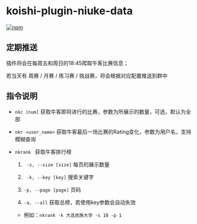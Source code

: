 # koishi-plugin-niuke-data

[![npm](https://img.shields.io/npm/v/koishi-plugin-niuke-data?style=flat-square)](https://www.npmjs.com/package/koishi-plugin-niuke-data)

## 定期推送

插件将会在每周五和周日的18:45爬取牛客比赛信息；

若当天有 周赛 / 月赛 / 练习赛 / 挑战赛，将会根据对应配置推送到群中

## 指令说明

- `nkc [num]` 获取牛客即将进行的比赛，参数为所展示的数量，可选，默认为全部

- `nkr <user_name>` 获取牛客最后一场比赛的Rating变化，参数为用户名，支持模糊查询

- `nkrank ` 获取牛客排行榜

  1. ` -s, --size [size]`  每页的展示数量

  1. ` -k, --key [key]`    搜索关键字

  1. `-p, --page [page]`  页码

  1.  `-a, --all` 获取总榜，若使用key参数会自动失效

  - 例如：`nkrank -k 大连民族大学 -s 10 -p 1`
